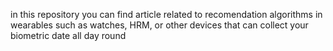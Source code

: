 in this repository you can find article related to recomendation algorithms in wearables such as watches, HRM, or other devices that can collect your biometric date all day round
